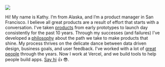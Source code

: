 ![](https://github.com/simpsoka/simpsoka/blob/master/simpsoka.png?raw=true)

Hi! My name is Kathy. I’m from Alaska, and I’m a product manager in San Francisco. I believe all great products are a result of effort that starts with a conversation. I've taken [products](http://www.kathy.pm/#shipped) from early prototypes to launch day consistently for the past 10 years. Through my successes (and failures) I've developed a [philosophy](http://www.kathy.pm/philosophy) about the path we take to make products that shine. My process thrives on the delicate dance between data driven design, business goals, and user feedback. I've worked with a lot of [great people](http://www.kathy.pm/#recs) through the years. Now I work at Vercel, and we build tools to help people build apps. [Say hi](http://www.kathy.pm/contact) 👍 😎.
